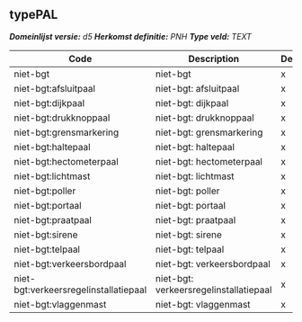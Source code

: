 ﻿## typePAL

*__Domeinlijst versie:__ d5*
*__Herkomst definitie:__ PNH*
*__Type veld:__ TEXT*

|__Code__ |__Description__ |__Definitie__	|
|	---	|	---	|   ---	| 
| niet-bgt | niet-bgt | x |
| niet-bgt:afsluitpaal | niet-bgt: afsluitpaal | x |
| niet-bgt:dijkpaal | niet-bgt: dijkpaal | x |
| niet-bgt:drukknoppaal | niet-bgt: drukknoppaal | x |
| niet-bgt:grensmarkering | niet-bgt: grensmarkering | x |
| niet-bgt:haltepaal | niet-bgt: haltepaal | x |
| niet-bgt:hectometerpaal | niet-bgt: hectometerpaal | x |
| niet-bgt:lichtmast | niet-bgt: lichtmast | x |
| niet-bgt:poller | niet-bgt: poller | x |
| niet-bgt:portaal | niet-bgt: portaal | x |
| niet-bgt:praatpaal | niet-bgt: praatpaal | x |
| niet-bgt:sirene | niet-bgt: sirene | x |
| niet-bgt:telpaal | niet-bgt: telpaal | x |
| niet-bgt:verkeersbordpaal | niet-bgt: verkeersbordpaal | x |
| niet-bgt:verkeersregelinstallatiepaal | niet-bgt: verkeersregelinstallatiepaal | x |
| niet-bgt:vlaggenmast | niet-bgt: vlaggenmast | x |
